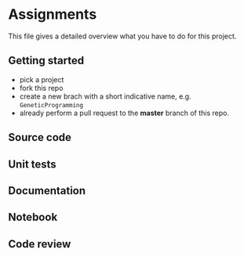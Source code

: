 # Assignments

This file gives a detailed overview what you have to do for this project.

## Getting started

- pick a project
- fork this repo
- create a new brach with a short indicative name, e.g. `GeneticProgramming`
- already perform a pull request to the **master** branch of this repo.

## Source code

## Unit tests

## Documentation

## Notebook

## Code review